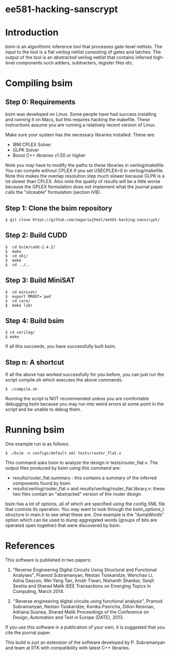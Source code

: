 # ee581-hacking-sanscrypt


Introduction
============

bsim is an algorithmic inference tool that processes gate-level netlists. The
input to the tool is a flat verilog netlist consisting of gates and latches.
The output of the tool is an _abstracted_ verilog netlist that contains 
inferred high-level components such adders, subtracters, register files etc.


Compiling bsim
==============

Step 0: Requirements
--------------------

bsim was developed on Linux. Some people have had success installing and running
it on Macs, but this requires hacking the makefile. These instructions assume
you are running a relatively recent version of Linux.

Make sure your system has the necessary libraries installed. These are:

* IBM CPLEX Solver
* GLPK Solver
* Boost C++ libraries v1.50 or higher

Note you may have to modify the paths to these libraries in verilog/makefile.
You can compile without CPLEX if you set USECPLEX=0 in verilog/makefile.  Note
this makes the overlap resolution step much slower because GLPK is a lot slower
than CPLEX. Also note the quality of results will be a little worse because the
GPLEX formulation does not implement what the journal paper calls the
"sliceable" formulation (section IVB).
   
Step 1: Clone the bsim repository
---------------------------------

    $ git clone https://github.com/nagariajheel/ee581-hacking-sanscrypt/


Step 2: Build CUDD
------------------
     
    $  cd bsim/cudd-2.4.2/
    $  make
    $  cd obj/
    $  make
    $  cd ../..
     

Step 3: Build MiniSAT
---------------------

    $  cd minisat/
    $  export MROOT=`pwd`
    $  cd core/
    $  make libr


Step 4: Build bsim
------------------

    $ cd verilog/
    $ make

If all this succeeds, you have successfully built bsim.


Step n: A shortcut
------------------

If all the above has worked successfully for you before, you can just run the
script compile.sh which executes the above commands.

    $ ./compile.sh

Running the script is NOT recommended unless you are comfortable debugging bsim
because you may run into weird errors at some point in the script and be unable
to debug them.


Running bsim
============


One example run is as follows:

    $ ./bsim -o configs/default.xml tests/router_flat.v

This command asks bsim to analyze the design in tests/router_flat.v. The 
output files produced by bsim using this command are:

* results/router_flat.summary : this contains a summary of the inferred
  components found by bsim.  
* results/verilog/router_flat.v and results/verilog/router_flat.library.v: 
  these two files contain an "abstracted" version of the router design.

bsim has a lot of options, all of which are specified using the config XML file
that controls its operation. You may want to look through the bsim_options_t
structure in main.h to see what these are.  One example is the "dumpWords"
option which can be used to dump aggregated words (groups of bits are operated
open together) that were discovered by bsim.


References
==========

This software is published in two papers:

1. "Reverse Engineering Digital Circuits Using Structural and Functional Analyses", 
Pramod Subramanyan, Nestan Tsiskaridze, Wenchao Li, Adria Gascon, Wei Yang Tan, Anish Tiwari, Nishanth Shankar, Sanjit Seshia and Sharad Malik 
IEEE Transactions on Emerging Topics in Computing, March 2014.

2. ''Reverse engineering digital circuits using functional analysis", 
Pramod Subramanyan, Nestan Tsiskaridze, Kanika Pasricha, Dillon Reisman, Adriana Susnea, Sharad Malik 
Proceedings of the Conference on Design, Automation and Test in Europe (DATE), 2013.

If you use this software in a publication of your own, it is suggested that you cite the journal paper.

This build is just an extension of the software developed by P. Subramanyan and team at IITK with compatibility with latest C++ libraries.
